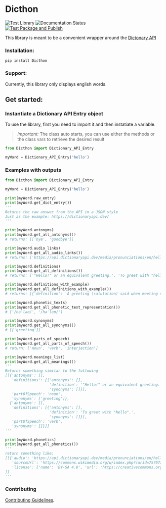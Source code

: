 # Dicthon  

[![Test Library](https://github.com/eyji-koike/Dicthon/actions/workflows/test_pyhton_library.yml/badge.svg)](https://github.com/eyji-koike/Dicthon/actions/workflows/test_pyhton_library.yml)
[![Documentation Status](https://readthedocs.org/projects/dicthon/badge/?version=latest)](https://dicthon.readthedocs.io/en/latest/?badge=latest)  
[![Test Package and Publish](https://github.com/eyji-koike/Dicthon/actions/workflows/test_and_publish.yml/badge.svg)](https://github.com/eyji-koike/Dicthon/actions/workflows/test_and_publish.yml)  


This library is meant to be a convenient wrapper around the [Dictonary API](https://dictionaryapi.dev/)   


### Installation:
```commandline
pip install Dicthon
```

### Support:

Currently, this library only displays english words.

## Get started:

### Instantiate a Dictionary API Entry object

To use the library, first you need to import it and then instatiate a variable.

> _Important:_ The class auto starts, you can use either the methods or the class vars to retrieve the desired result

```python
from Dicthon import Dictionary_API_Entry

myWord = Dictionary_API_Entry('hello')
```

### Examples with outputs


```python
from Dicthon import Dictionary_API_Entry

myWord = Dictionary_API_Entry('hello')

print(myWord.raw_entry)
print(myWord.get_dict_entry())
''' 
Returns the raw answer from the API in a JSON style
Just as the example: https://dictionaryapi.dev/
'''

print(myWord.antonyms)
print(myWord.get_all_antonyms())
# returns: [['bye', 'goodbye']]

print(myWord.audio_links)
print(myWord.get_all_audio_links())
# returns: ['https://api.dictionaryapi.dev/media/pronunciations/en/hello-au.mp3', 'https://api.dictionaryapi.dev/media/pronunciations/en/hello-uk.mp3']

print(myWord.definitions)
print(myWord.get_all_definitions())
# returns: ['"Hello!" or an equivalent greeting.', 'To greet with "hello".', ...]

print(myWord.definitions_with_example)
print(myWord.get_all_definitions_with_example())
# returns: [{'definition': 'A greeting (salutation) said when meeting someone or acknowledging someone’s arrival or presence.', 'example': 'Hello, everyone.'}]

print(myWord.phonetic_texts)
print(myWord.get_all_phonetic_text_representation())
# ['/həˈləʊ/', '/həˈloʊ/']

print(myWord.synonyms)
print(myWord.get_all_synonyms())
# [['greeting']]

print(myWord.parts_of_speech)
print(myWord.get_all_parts_of_speech())
# return: ['noun', 'verb', 'interjection']

print(myWord.meanings_list)
print(myWord.get_all_meanings())
'''
Returns something similar to the following
[[{'antonyms': [],
   'definitions': [{'antonyms': [],
                    'definition': '"Hello!" or an equivalent greeting.',
                    'synonyms': []}],
   'partOfSpeech': 'noun',
   'synonyms': ['greeting']},
  {'antonyms': [],
   'definitions': [{'antonyms': [],
                    'definition': 'To greet with "hello".',
                    'synonyms': []}],
   'partOfSpeech': 'verb',
   'synonyms': []}]]
'''

print(myWord.phonetics)
print(myWord.get_all_phonetics())
'''
return something like:
[[{'audio': 'https://api.dictionaryapi.dev/media/pronunciations/en/hello-au.mp3',
   'sourceUrl': 'https://commons.wikimedia.org/w/index.php?curid=75797336', 
   'license': {'name': 'BY-SA 4.0', 'url': 'https://creativecommons.org/licenses/by-sa/4.0'}},
]]
'''
```

### Contributing

[Contributing Guidelines](/CONTRIBUTING.md).



